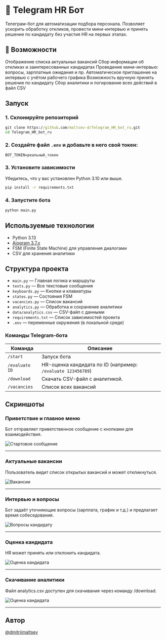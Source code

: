 # 🤖 Telegram HR Бот
Телеграм-бот для автоматизации подбора персонала. Позволяет ускорить обработку откликов, провести мини-интервью и принять решение по кандидату без участия HR на первых этапах.

##  📌 Возможности
Отображение списка актуальных вакансий
Сбор информации об откликах и заинтересованных кандидатах
Проведение мини-интервью: вопросы, зарплатные ожидания и пр.
Автоматическое приглашение на интервью с учётом рабочего графика
Возможность вручную принять решение по кандидату
Сбор аналитики и логирование всех действий в файл CSV

##  Запуск

### 1. Склонируйте репозиторий

```cmd
git clone https://github.com/maltsev-d/Telegram_HR_bot_ru.git
cd Telegram_HR_bot_ru
```

### 2. Создайте файл `.env` и добавьте в него свой токен:

```env
BOT_TOKEN=реальный_токен
```

### 3. Установите зависимости

Убедитесь, что у вас установлен Python 3.10 или выше.

```cmd
pip install -r requirements.txt
```

### 4. Запустите бота

```cmd
python main.py
```

##  Используемые технологии

- Python 3.13
- [Aiogram 3.7.x](https://docs.aiogram.dev/en/latest/)
- FSM (Finite State Machine) для управления диалогами
- CSV для хранения аналитики

##  Структура проекта
- `main.py`             — Главная логика и маршруты
- `texts.py`            — Все текстовые сообщения
- `keyboards.py`        — Кнопки и клавиатуры
- `states.py`           — Состояния FSM
- `vacancies.py`        — Список вакансий
- `analytics.py`        — Обработка и сохранение аналитики
- `data/analytics.csv`  — CSV-файл с данными
- `requirements.txt`    — Список зависимостей проекта
- `.env`                — переменные окружения (в локальной среде)

###  Команды Telegram-бота

| Команда        | Описание                                                     |
|----------------|--------------------------------------------------------------|
| `/start`       | Запуск бота                                                  |
| `/evaluate ID` | HR-оценка кандидата по ID (например: `/evaluate 123456789`)  |
| `/download`    | Скачать CSV-файл с аналитикой.                               |
| `/vacancies`   | Список всех вакансий                                         |

##  Скриншоты

### Приветствие и главное меню
Бот отправляет приветственное сообщение с кнопками для взаимодействия.

![Стартовое сообщение](screenshots/start.png)

---

### Актуальные вакансии
Пользователь видит список открытых вакансий и может откликнуться.

![Вакансии](screenshots/vacancies.png)

---
### Интервью и вопросы
Бот задаёт уточняющие вопросы (зарплата, график и т.д.) и предлагает время собеседования.

![Вопросы кандидату](screenshots/questions.png)

---

### Оценка кандидата
HR может принять или отклонить кандидата.

![Оценка кандидата](screenshots/decision.png)

---

### Скачивание аналитики
Файл analytics.csv доступен для скачивания через команду /download.

![Оценка кандидата](screenshots/analytics.png)

---

##  Автор

[@dmitriimaltsev](https://t.me/dmitriimaltsev)